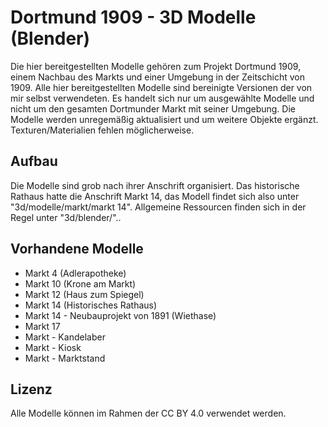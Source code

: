 # Dortmund 1909 - 3D Modelle (Blender)

Die hier bereitgestellten Modelle gehören zum Projekt Dortmund 1909, einem Nachbau des Markts und einer Umgebung in der Zeitschicht von 1909. Alle hier bereitgestellten Modelle sind bereinigte Versionen der von mir selbst verwendeten. Es handelt sich nur um ausgewählte Modelle und nicht um den gesamten Dortmunder Markt mit seiner Umgebung. Die Modelle werden unregemäßig aktualisiert und um weitere Objekte ergänzt. Texturen/Materialien fehlen möglicherweise.

## Aufbau
Die Modelle sind grob nach ihrer Anschrift organisiert. Das historische Rathaus hatte die Anschrift Markt 14, das Modell findet sich also unter "3d/modelle/markt/markt 14". Allgemeine Ressourcen finden sich in der Regel unter "3d/blender/"..

## Vorhandene Modelle
* Markt 4 (Adlerapotheke)
* Markt 10 (Krone am Markt)
* Markt 12 (Haus zum Spiegel)
* Markt 14 (Historisches Rathaus)
* Markt 14 - Neubauprojekt von 1891 (Wiethase)
* Markt 17
* Markt - Kandelaber
* Markt - Kiosk
* Markt - Marktstand

## Lizenz
Alle Modelle können im Rahmen der CC BY 4.0 verwendet werden.

